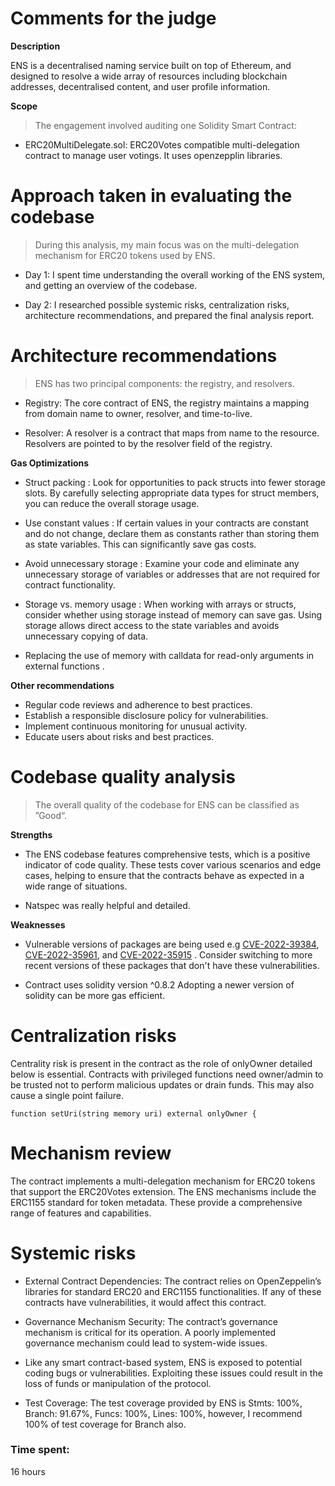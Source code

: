 # Comments for the judge

**Description**

ENS is a decentralised naming service built on top of Ethereum, and designed to resolve a wide array of resources including blockchain addresses, decentralised content, and user profile information.

**Scope**

> The engagement involved auditing one Solidity Smart Contract: 

- ERC20MultiDelegate.sol: ERC20Votes compatible multi-delegation contract to manage user votings. It uses openzepplin libraries.


# Approach taken in evaluating the codebase

> During this analysis, my main focus was on the multi-delegation mechanism for ERC20 tokens used by ENS.

- Day 1: I spent time understanding the overall working of the ENS system, and getting an overview of the codebase.

- Day 2: I researched possible systemic risks, centralization risks, architecture recommendations, and prepared the final analysis report.


# Architecture recommendations

> ENS has two principal components: the registry, and resolvers.

- Registry: The core contract of ENS, the registry maintains a mapping from domain name to owner, resolver, and time-to-live.

- Resolver: A resolver is a contract that maps from name to the resource. Resolvers are pointed to by the resolver field of the registry.

**Gas Optimizations**

- Struct packing : Look for opportunities to pack structs into fewer storage slots. By carefully selecting appropriate data types for struct members, you can reduce the overall storage usage.
 
- Use constant values : If certain values in your contracts are constant and do not change, declare them as constants rather than storing them as state variables. This can significantly save gas costs. 

- Avoid unnecessary storage : Examine your code and eliminate any unnecessary storage of variables or addresses that are not required for contract functionality. 

- Storage vs. memory usage : When working with arrays or structs, consider whether using storage instead of memory can save gas. Using storage allows direct access to the state variables and avoids unnecessary copying of data.
 
- Replacing the use of memory with calldata for read-only arguments in external functions .

**Other recommendations**

- Regular code reviews and adherence to best practices. 
- Establish a responsible disclosure policy for vulnerabilities. 
- Implement continuous monitoring for unusual activity. 
- Educate users about risks and best practices.


# Codebase quality analysis

> The overall quality of the codebase for ENS can be classified as ”Good“.

**Strengths**

- The ENS codebase features comprehensive tests, which is a positive indicator of code quality. These tests cover various scenarios and edge cases, helping to ensure that the contracts behave as expected in a wide range of situations. 

- Natspec was really helpful and detailed. 


**Weaknesses**
- Vulnerable versions of packages are being used e.g [CVE-2022-39384](https://cve.mitre.org/cgi-bin/cvename.cgi?name=CVE-2022-39384), [CVE-2022-35961](https://cve.mitre.org/cgi-bin/cvename.cgi?name=CVE-2022-35961), and 
[CVE-2022-35915](https://cve.mitre.org/cgi-bin/cvename.cgi?name=CVE-2022-35915) . Consider switching to more recent versions of these packages that don't have these vulnerabilities.

- Contract uses solidity version ^0.8.2 Adopting a newer version of solidity can be more gas efficient.


# Centralization risks

Centrality risk is present in the contract as the role of onlyOwner detailed below is essential. Contracts with privileged functions need owner/admin to be trusted not to perform malicious updates or drain funds. This may also cause a single point failure.

```solidity
function setUri(string memory uri) external onlyOwner {
```

# Mechanism review

The contract implements a multi-delegation mechanism for ERC20 tokens that support the ERC20Votes extension. The ENS mechanisms include the ERC1155 standard for token metadata. These provide a comprehensive range of features and capabilities.

# Systemic risks

- External Contract Dependencies: The contract relies on  OpenZeppelin’s libraries for standard ERC20 and ERC1155 functionalities. If any of these contracts have vulnerabilities, it would affect this contract.

- Governance Mechanism Security: The contract’s governance mechanism is critical for its operation. A poorly implemented governance mechanism could lead to system-wide issues.

- Like any smart contract-based system, ENS is exposed to potential coding bugs or vulnerabilities. Exploiting these issues could result in the loss of funds or manipulation of the protocol.

- Test Coverage: The test coverage provided by ENS is Stmts: 100%, Branch: 91.67%, Funcs: 100%, Lines: 100%, however, I recommend 100% of test coverage for Branch also.

### Time spent:
16 hours